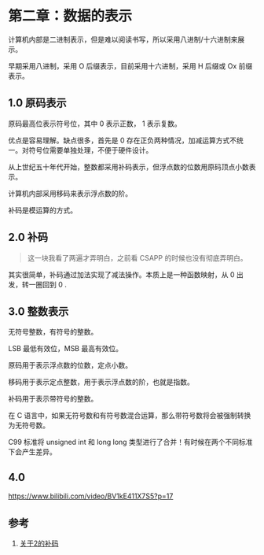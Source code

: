 # 第二章：数据的表示

计算机内部是二进制表示，但是难以阅读书写，所以采用八进制/十六进制来展示。

早期采用八进制，采用 O 后缀表示，目前采用十六进制，采用 H 后缀或 Ox 前缀表示。

## 1.0 原码表示

原码最高位表示符号位，其中 0 表示正数， 1 表示复数。

优点是容易理解。缺点很多，首先是 0 存在正负两种情况，加减运算方式不统一。对符号位需要单独处理，不便于硬件设计。

从上世纪五十年代开始，整数都采用补码表示，但浮点数的位数用原码顶点小数表示。

计算机内部采用移码来表示浮点数的阶。

补码是模运算的方式。

## 2.0 补码

> 这一块我看了两遍才弄明白，之前看 CSAPP 的时候也没有彻底弄明白。

其实很简单，补码通过加法实现了减法操作。本质上是一种函数映射，从 0 出发，转一圈回到 0 .

## 3.0 整数表示

无符号整数，有符号的整数。

LSB 最低有效位，MSB 最高有效位。

原码用于表示浮点数的位数，定点小数。

移码用于表示定点整数，用于表示浮点数的阶，也就是指数。

补码用于表示带符号的整数。

在 C 语言中，如果无符号数和有符号数混合运算，那么带符号数将会被强制转换为无符号数。

C99 标准将 unsigned int 和 long long 类型进行了合并！有时候在两个不同标准下会产生差异。


## 4.0   

https://www.bilibili.com/video/BV1kE411X7S5?p=17

## 参考

1. [关于2的补码](http://www.ruanyifeng.com/blog/2009/08/twos_complement.html)